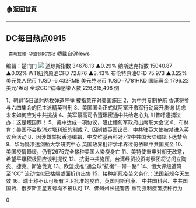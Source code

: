 ###  [:house:返回首頁](https://github.com/ourhimalayas/txt)
---


## DC每日热点0915
` 喜马拉雅-华盛顿DC农场` [轉載自GNews](https://gnews.org/zh-hans/1535037/)

编辑：楚门门
![](https://assets.gnews.org/wp-content/uploads/2021/09/86861BD5-C833-445F-9618-EFD022534678-scaled.jpeg)
道琼斯指数 34678.13 ▲0.29%
纳斯达克指数 15040.87 ▲0.02%
WTI纽约原油CFD 72.876 ▲3.43%
布伦特原油CFD 75.973 ▲3.22%
美元兑人民币 1USD=6.432RMB
美元兑港币 1USD=7.781HKD
国际黄金 1796.22 美元/盎司
全球CCP病毒感染人数 226,815,408 例

1、朝鲜15日试射两枚弹道导弹 被指意在对美国施压
2、为中共专制护航 香港将参与六四集会的民主派精英判刑
3、美国国会正式就阿富汗撤军行动展开质询 忧虑未来如何应对中共挑战
4、美军最高司令遭曝密通中共给定心丸 川普吁逮捕法办：这是叛国罪！
5、美中达成一项协议，阻止缅甸军政府出席联大会议
6、布林肯：美国不会取消对塔利班的制裁
7、因制裁英国议员，中共驻英大使被禁进入英议会活动
8、因涉嫌举报香港编辑，中文维基百科对7位中共国大陆编辑下达禁令
9、华为疑渗透剑桥大学研究中心 英国政界批评学术界过份依赖中共国资金
10、美国疫情趋缓，仍有2675完全接种美国人染疫身亡
11、美特使重申对朝无敌意，希望平壤积极回应谈判提议
12、抗衡中共施压，台湾经贸投资考察团将访问立陶宛、捷克、斯洛伐克
13、欧盟或推“通全球”抗衡“一带一路”
14、恒大评级遭降至“CC” 流动性似已枯竭或面折价出售
15、接种新冠疫苗义务化：法国新规今天生效
16、瑞士称不认可所有世卫批准的疫苗，英国阿斯利康、
中共国科兴、中共国国药、俄罗斯卫星五号均不被认可
17、佛州州长提警告 重罚强制疫苗接种行为

0
